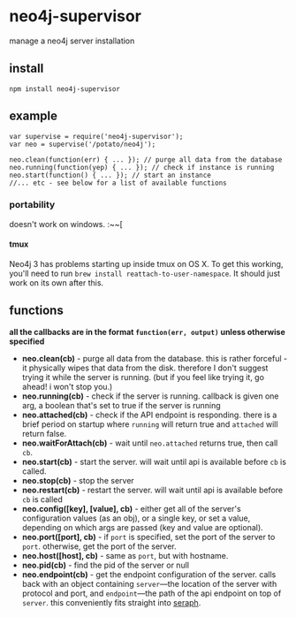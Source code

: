 # neo4j-supervisor

manage a neo4j server installation

## install

```
npm install neo4j-supervisor
```

## example

```
var supervise = require('neo4j-supervisor');
var neo = supervise('/potato/neo4j');

neo.clean(function(err) { ... }); // purge all data from the database
neo.running(function(yep) { ... }); // check if instance is running
neo.start(function() { ... }); // start an instance
//... etc - see below for a list of available functions
```

### portability

doesn't work on windows. :~~[

#### tmux

Neo4j 3 has problems starting up inside tmux on OS X. To get this working, you'll
need to run `brew install reattach-to-user-namespace`. It should just work on its
own after this.

## functions

**all the callbacks are in the format `function(err, output)` unless otherwise
specified**

* **neo.clean(cb)** - purge all data from the database. this is rather forceful - it
  physically wipes that data from the disk. therefore I don't suggest trying it
  while the server is running. (but if you feel like trying it, go ahead! i
  won't stop you.)
* **neo.running(cb)** - check if the server is running. callback is given one arg,
  a boolean that's set to true if the server is running
* **neo.attached(cb)** - check if the API endpoint is responding. there is a
  brief period on startup where `running` will return true and `attached` will
  return false.
* **neo.waitForAttach(cb)** - wait until `neo.attached` returns true, then call
  `cb`.
* **neo.start(cb)** - start the server. will wait until api is available before
  `cb` is called.
* **neo.stop(cb)** - stop the server
* **neo.restart(cb)** - restart the server. will wait until api is available
  before `cb` is called
* **neo.config([key], [value], cb)** - either get all of the server's
  configuration values (as an obj), or a single key, or set a value, depending
  on which args are passed (key and value are optional).
* **neo.port([port], cb)** - if `port` is specified, set the port of the server
  to `port`. otherwise, get the port of the server.
* **neo.host([host], cb)** - same as `port`, but with hostname.
* **neo.pid(cb)** - find the pid of the server or null
* **neo.endpoint(cb)** - get the endpoint configuration of the server. calls
	back with an object containing `server`—the location of the server with
  protocol and port, and `endpoint`—the path of the api endpoint on top of
	`server`. this conveniently fits straight into [seraph](http://www.github.com/brikteknologier/seraph).
